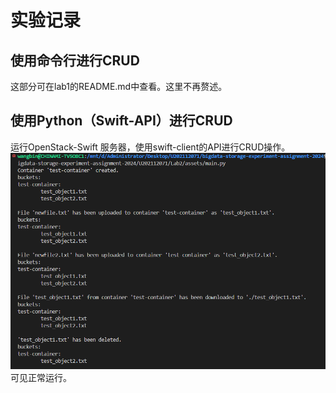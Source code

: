 # 实验记录

## 使用命令行进行CRUD
这部分可在lab1的README.md中查看。这里不再赘述。

## 使用Python（Swift-API）进行CRUD
运行OpenStack-Swift 服务器，使用swift-client的API进行CRUD操作。
![image](figure/12.png)
可见正常运行。
